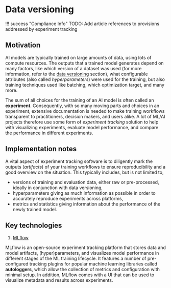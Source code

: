 # Data versioning

!!! success "Compliance Info"
    TODO: Add article references to provisions addressed by experiment tracking

## Motivation

AI models are typically trained on large amounts of data, using lots of compute resources.
The outputs that a trained model generates depend on many factors, like which version of a dataset was used (for more information, refer to the [data versioning](data-versioning.md) section),
what configurable attributes (also called *hyperparameters*) were used for the training, but also training techniques used like batching, which optimization target, and many more.

The sum of all choices for the training of an AI model is often called an **experiment**.
Consequently, with so many moving parts and choices in an experiment, extensive documentation is needed to make training workflows transparent to practitioners, decision makers, and users alike.
A lot of ML/AI projects therefore use some form of *experiment tracking* solution to help with visualizing experiments, evaluate model performance, and compare the performance in different experiments.

## Implementation notes

A vital aspect of experiment tracking software is to diligently mark the outputs (*artifacts*) of your training workflows to ensure reproducibility and a good overview on the situation.
This typically includes, but is not limited to,

* versions of training and evaluation data, either raw or pre-processed, ideally in conjunction with data versioning,
* hyperparameters giving as much information as possible in order to accurately reproduce experiments across platforms,
* metrics and statistics giving information about the performance of the newly trained model.

## Key technologies

1. [MLflow](https://mlflow.org/)

MLflow is an open-source experiment tracking platform that stores data and model artifacts, (hyper)parameters, and visualizes model performance in different stages of the ML training lifecycle.
It features a number of pre-configured tracking plugins for popular machine learning libraries called **autologgers**, which allow the collection of metrics and configuration with minimal setup.
In addition, MLflow comes with a UI that can be used to visualize metadata and results across experiments.

